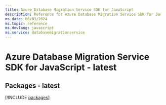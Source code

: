 ```yaml
---
title: Azure Database Migration Service SDK for JavaScript
description: Reference for Azure Database Migration Service SDK for JavaScript
ms.date: 06/03/2024
ms.topic: reference
ms.devlang: javascript
ms.service: databasemigrationservice
---
```

# Azure Database Migration Service SDK for JavaScript - latest
## Packages - latest
[!INCLUDE [packages](database-migration-service-index.md)]